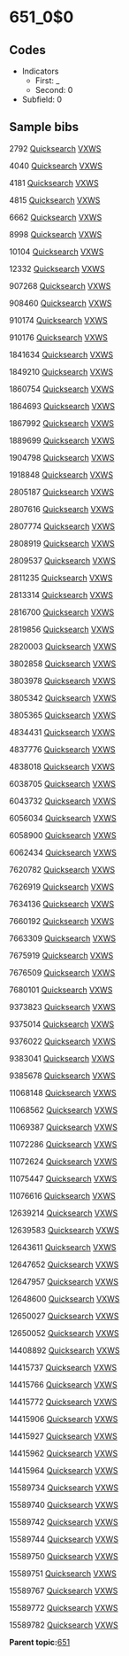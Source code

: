 # 651\_0$0

## Codes

-   Indicators
    -   First: \_
    -   Second: 0
-   Subfield: 0

## Sample bibs

2792 [Quicksearch](https://search.library.yale.edu/catalog/2792) [VXWS](http://prodorbis.library.yale.edu:7014/vxws/GetHoldingsService?bibId=2792)

4040 [Quicksearch](https://search.library.yale.edu/catalog/4040) [VXWS](http://prodorbis.library.yale.edu:7014/vxws/GetHoldingsService?bibId=4040)

4181 [Quicksearch](https://search.library.yale.edu/catalog/4181) [VXWS](http://prodorbis.library.yale.edu:7014/vxws/GetHoldingsService?bibId=4181)

4815 [Quicksearch](https://search.library.yale.edu/catalog/4815) [VXWS](http://prodorbis.library.yale.edu:7014/vxws/GetHoldingsService?bibId=4815)

6662 [Quicksearch](https://search.library.yale.edu/catalog/6662) [VXWS](http://prodorbis.library.yale.edu:7014/vxws/GetHoldingsService?bibId=6662)

8998 [Quicksearch](https://search.library.yale.edu/catalog/8998) [VXWS](http://prodorbis.library.yale.edu:7014/vxws/GetHoldingsService?bibId=8998)

10104 [Quicksearch](https://search.library.yale.edu/catalog/10104) [VXWS](http://prodorbis.library.yale.edu:7014/vxws/GetHoldingsService?bibId=10104)

12332 [Quicksearch](https://search.library.yale.edu/catalog/12332) [VXWS](http://prodorbis.library.yale.edu:7014/vxws/GetHoldingsService?bibId=12332)

907268 [Quicksearch](https://search.library.yale.edu/catalog/907268) [VXWS](http://prodorbis.library.yale.edu:7014/vxws/GetHoldingsService?bibId=907268)

908460 [Quicksearch](https://search.library.yale.edu/catalog/908460) [VXWS](http://prodorbis.library.yale.edu:7014/vxws/GetHoldingsService?bibId=908460)

910174 [Quicksearch](https://search.library.yale.edu/catalog/910174) [VXWS](http://prodorbis.library.yale.edu:7014/vxws/GetHoldingsService?bibId=910174)

910176 [Quicksearch](https://search.library.yale.edu/catalog/910176) [VXWS](http://prodorbis.library.yale.edu:7014/vxws/GetHoldingsService?bibId=910176)

1841634 [Quicksearch](https://search.library.yale.edu/catalog/1841634) [VXWS](http://prodorbis.library.yale.edu:7014/vxws/GetHoldingsService?bibId=1841634)

1849210 [Quicksearch](https://search.library.yale.edu/catalog/1849210) [VXWS](http://prodorbis.library.yale.edu:7014/vxws/GetHoldingsService?bibId=1849210)

1860754 [Quicksearch](https://search.library.yale.edu/catalog/1860754) [VXWS](http://prodorbis.library.yale.edu:7014/vxws/GetHoldingsService?bibId=1860754)

1864693 [Quicksearch](https://search.library.yale.edu/catalog/1864693) [VXWS](http://prodorbis.library.yale.edu:7014/vxws/GetHoldingsService?bibId=1864693)

1867992 [Quicksearch](https://search.library.yale.edu/catalog/1867992) [VXWS](http://prodorbis.library.yale.edu:7014/vxws/GetHoldingsService?bibId=1867992)

1889699 [Quicksearch](https://search.library.yale.edu/catalog/1889699) [VXWS](http://prodorbis.library.yale.edu:7014/vxws/GetHoldingsService?bibId=1889699)

1904798 [Quicksearch](https://search.library.yale.edu/catalog/1904798) [VXWS](http://prodorbis.library.yale.edu:7014/vxws/GetHoldingsService?bibId=1904798)

1918848 [Quicksearch](https://search.library.yale.edu/catalog/1918848) [VXWS](http://prodorbis.library.yale.edu:7014/vxws/GetHoldingsService?bibId=1918848)

2805187 [Quicksearch](https://search.library.yale.edu/catalog/2805187) [VXWS](http://prodorbis.library.yale.edu:7014/vxws/GetHoldingsService?bibId=2805187)

2807616 [Quicksearch](https://search.library.yale.edu/catalog/2807616) [VXWS](http://prodorbis.library.yale.edu:7014/vxws/GetHoldingsService?bibId=2807616)

2807774 [Quicksearch](https://search.library.yale.edu/catalog/2807774) [VXWS](http://prodorbis.library.yale.edu:7014/vxws/GetHoldingsService?bibId=2807774)

2808919 [Quicksearch](https://search.library.yale.edu/catalog/2808919) [VXWS](http://prodorbis.library.yale.edu:7014/vxws/GetHoldingsService?bibId=2808919)

2809537 [Quicksearch](https://search.library.yale.edu/catalog/2809537) [VXWS](http://prodorbis.library.yale.edu:7014/vxws/GetHoldingsService?bibId=2809537)

2811235 [Quicksearch](https://search.library.yale.edu/catalog/2811235) [VXWS](http://prodorbis.library.yale.edu:7014/vxws/GetHoldingsService?bibId=2811235)

2813314 [Quicksearch](https://search.library.yale.edu/catalog/2813314) [VXWS](http://prodorbis.library.yale.edu:7014/vxws/GetHoldingsService?bibId=2813314)

2816700 [Quicksearch](https://search.library.yale.edu/catalog/2816700) [VXWS](http://prodorbis.library.yale.edu:7014/vxws/GetHoldingsService?bibId=2816700)

2819856 [Quicksearch](https://search.library.yale.edu/catalog/2819856) [VXWS](http://prodorbis.library.yale.edu:7014/vxws/GetHoldingsService?bibId=2819856)

2820003 [Quicksearch](https://search.library.yale.edu/catalog/2820003) [VXWS](http://prodorbis.library.yale.edu:7014/vxws/GetHoldingsService?bibId=2820003)

3802858 [Quicksearch](https://search.library.yale.edu/catalog/3802858) [VXWS](http://prodorbis.library.yale.edu:7014/vxws/GetHoldingsService?bibId=3802858)

3803978 [Quicksearch](https://search.library.yale.edu/catalog/3803978) [VXWS](http://prodorbis.library.yale.edu:7014/vxws/GetHoldingsService?bibId=3803978)

3805342 [Quicksearch](https://search.library.yale.edu/catalog/3805342) [VXWS](http://prodorbis.library.yale.edu:7014/vxws/GetHoldingsService?bibId=3805342)

3805365 [Quicksearch](https://search.library.yale.edu/catalog/3805365) [VXWS](http://prodorbis.library.yale.edu:7014/vxws/GetHoldingsService?bibId=3805365)

4834431 [Quicksearch](https://search.library.yale.edu/catalog/4834431) [VXWS](http://prodorbis.library.yale.edu:7014/vxws/GetHoldingsService?bibId=4834431)

4837776 [Quicksearch](https://search.library.yale.edu/catalog/4837776) [VXWS](http://prodorbis.library.yale.edu:7014/vxws/GetHoldingsService?bibId=4837776)

4838018 [Quicksearch](https://search.library.yale.edu/catalog/4838018) [VXWS](http://prodorbis.library.yale.edu:7014/vxws/GetHoldingsService?bibId=4838018)

6038705 [Quicksearch](https://search.library.yale.edu/catalog/6038705) [VXWS](http://prodorbis.library.yale.edu:7014/vxws/GetHoldingsService?bibId=6038705)

6043732 [Quicksearch](https://search.library.yale.edu/catalog/6043732) [VXWS](http://prodorbis.library.yale.edu:7014/vxws/GetHoldingsService?bibId=6043732)

6056034 [Quicksearch](https://search.library.yale.edu/catalog/6056034) [VXWS](http://prodorbis.library.yale.edu:7014/vxws/GetHoldingsService?bibId=6056034)

6058900 [Quicksearch](https://search.library.yale.edu/catalog/6058900) [VXWS](http://prodorbis.library.yale.edu:7014/vxws/GetHoldingsService?bibId=6058900)

6062434 [Quicksearch](https://search.library.yale.edu/catalog/6062434) [VXWS](http://prodorbis.library.yale.edu:7014/vxws/GetHoldingsService?bibId=6062434)

7620782 [Quicksearch](https://search.library.yale.edu/catalog/7620782) [VXWS](http://prodorbis.library.yale.edu:7014/vxws/GetHoldingsService?bibId=7620782)

7626919 [Quicksearch](https://search.library.yale.edu/catalog/7626919) [VXWS](http://prodorbis.library.yale.edu:7014/vxws/GetHoldingsService?bibId=7626919)

7634136 [Quicksearch](https://search.library.yale.edu/catalog/7634136) [VXWS](http://prodorbis.library.yale.edu:7014/vxws/GetHoldingsService?bibId=7634136)

7660192 [Quicksearch](https://search.library.yale.edu/catalog/7660192) [VXWS](http://prodorbis.library.yale.edu:7014/vxws/GetHoldingsService?bibId=7660192)

7663309 [Quicksearch](https://search.library.yale.edu/catalog/7663309) [VXWS](http://prodorbis.library.yale.edu:7014/vxws/GetHoldingsService?bibId=7663309)

7675919 [Quicksearch](https://search.library.yale.edu/catalog/7675919) [VXWS](http://prodorbis.library.yale.edu:7014/vxws/GetHoldingsService?bibId=7675919)

7676509 [Quicksearch](https://search.library.yale.edu/catalog/7676509) [VXWS](http://prodorbis.library.yale.edu:7014/vxws/GetHoldingsService?bibId=7676509)

7680101 [Quicksearch](https://search.library.yale.edu/catalog/7680101) [VXWS](http://prodorbis.library.yale.edu:7014/vxws/GetHoldingsService?bibId=7680101)

9373823 [Quicksearch](https://search.library.yale.edu/catalog/9373823) [VXWS](http://prodorbis.library.yale.edu:7014/vxws/GetHoldingsService?bibId=9373823)

9375014 [Quicksearch](https://search.library.yale.edu/catalog/9375014) [VXWS](http://prodorbis.library.yale.edu:7014/vxws/GetHoldingsService?bibId=9375014)

9376022 [Quicksearch](https://search.library.yale.edu/catalog/9376022) [VXWS](http://prodorbis.library.yale.edu:7014/vxws/GetHoldingsService?bibId=9376022)

9383041 [Quicksearch](https://search.library.yale.edu/catalog/9383041) [VXWS](http://prodorbis.library.yale.edu:7014/vxws/GetHoldingsService?bibId=9383041)

9385678 [Quicksearch](https://search.library.yale.edu/catalog/9385678) [VXWS](http://prodorbis.library.yale.edu:7014/vxws/GetHoldingsService?bibId=9385678)

11068148 [Quicksearch](https://search.library.yale.edu/catalog/11068148) [VXWS](http://prodorbis.library.yale.edu:7014/vxws/GetHoldingsService?bibId=11068148)

11068562 [Quicksearch](https://search.library.yale.edu/catalog/11068562) [VXWS](http://prodorbis.library.yale.edu:7014/vxws/GetHoldingsService?bibId=11068562)

11069387 [Quicksearch](https://search.library.yale.edu/catalog/11069387) [VXWS](http://prodorbis.library.yale.edu:7014/vxws/GetHoldingsService?bibId=11069387)

11072286 [Quicksearch](https://search.library.yale.edu/catalog/11072286) [VXWS](http://prodorbis.library.yale.edu:7014/vxws/GetHoldingsService?bibId=11072286)

11072624 [Quicksearch](https://search.library.yale.edu/catalog/11072624) [VXWS](http://prodorbis.library.yale.edu:7014/vxws/GetHoldingsService?bibId=11072624)

11075447 [Quicksearch](https://search.library.yale.edu/catalog/11075447) [VXWS](http://prodorbis.library.yale.edu:7014/vxws/GetHoldingsService?bibId=11075447)

11076616 [Quicksearch](https://search.library.yale.edu/catalog/11076616) [VXWS](http://prodorbis.library.yale.edu:7014/vxws/GetHoldingsService?bibId=11076616)

12639214 [Quicksearch](https://search.library.yale.edu/catalog/12639214) [VXWS](http://prodorbis.library.yale.edu:7014/vxws/GetHoldingsService?bibId=12639214)

12639583 [Quicksearch](https://search.library.yale.edu/catalog/12639583) [VXWS](http://prodorbis.library.yale.edu:7014/vxws/GetHoldingsService?bibId=12639583)

12643611 [Quicksearch](https://search.library.yale.edu/catalog/12643611) [VXWS](http://prodorbis.library.yale.edu:7014/vxws/GetHoldingsService?bibId=12643611)

12647652 [Quicksearch](https://search.library.yale.edu/catalog/12647652) [VXWS](http://prodorbis.library.yale.edu:7014/vxws/GetHoldingsService?bibId=12647652)

12647957 [Quicksearch](https://search.library.yale.edu/catalog/12647957) [VXWS](http://prodorbis.library.yale.edu:7014/vxws/GetHoldingsService?bibId=12647957)

12648600 [Quicksearch](https://search.library.yale.edu/catalog/12648600) [VXWS](http://prodorbis.library.yale.edu:7014/vxws/GetHoldingsService?bibId=12648600)

12650027 [Quicksearch](https://search.library.yale.edu/catalog/12650027) [VXWS](http://prodorbis.library.yale.edu:7014/vxws/GetHoldingsService?bibId=12650027)

12650052 [Quicksearch](https://search.library.yale.edu/catalog/12650052) [VXWS](http://prodorbis.library.yale.edu:7014/vxws/GetHoldingsService?bibId=12650052)

14408892 [Quicksearch](https://search.library.yale.edu/catalog/14408892) [VXWS](http://prodorbis.library.yale.edu:7014/vxws/GetHoldingsService?bibId=14408892)

14415737 [Quicksearch](https://search.library.yale.edu/catalog/14415737) [VXWS](http://prodorbis.library.yale.edu:7014/vxws/GetHoldingsService?bibId=14415737)

14415766 [Quicksearch](https://search.library.yale.edu/catalog/14415766) [VXWS](http://prodorbis.library.yale.edu:7014/vxws/GetHoldingsService?bibId=14415766)

14415772 [Quicksearch](https://search.library.yale.edu/catalog/14415772) [VXWS](http://prodorbis.library.yale.edu:7014/vxws/GetHoldingsService?bibId=14415772)

14415906 [Quicksearch](https://search.library.yale.edu/catalog/14415906) [VXWS](http://prodorbis.library.yale.edu:7014/vxws/GetHoldingsService?bibId=14415906)

14415927 [Quicksearch](https://search.library.yale.edu/catalog/14415927) [VXWS](http://prodorbis.library.yale.edu:7014/vxws/GetHoldingsService?bibId=14415927)

14415962 [Quicksearch](https://search.library.yale.edu/catalog/14415962) [VXWS](http://prodorbis.library.yale.edu:7014/vxws/GetHoldingsService?bibId=14415962)

14415964 [Quicksearch](https://search.library.yale.edu/catalog/14415964) [VXWS](http://prodorbis.library.yale.edu:7014/vxws/GetHoldingsService?bibId=14415964)

15589734 [Quicksearch](https://search.library.yale.edu/catalog/15589734) [VXWS](http://prodorbis.library.yale.edu:7014/vxws/GetHoldingsService?bibId=15589734)

15589740 [Quicksearch](https://search.library.yale.edu/catalog/15589740) [VXWS](http://prodorbis.library.yale.edu:7014/vxws/GetHoldingsService?bibId=15589740)

15589742 [Quicksearch](https://search.library.yale.edu/catalog/15589742) [VXWS](http://prodorbis.library.yale.edu:7014/vxws/GetHoldingsService?bibId=15589742)

15589744 [Quicksearch](https://search.library.yale.edu/catalog/15589744) [VXWS](http://prodorbis.library.yale.edu:7014/vxws/GetHoldingsService?bibId=15589744)

15589750 [Quicksearch](https://search.library.yale.edu/catalog/15589750) [VXWS](http://prodorbis.library.yale.edu:7014/vxws/GetHoldingsService?bibId=15589750)

15589751 [Quicksearch](https://search.library.yale.edu/catalog/15589751) [VXWS](http://prodorbis.library.yale.edu:7014/vxws/GetHoldingsService?bibId=15589751)

15589767 [Quicksearch](https://search.library.yale.edu/catalog/15589767) [VXWS](http://prodorbis.library.yale.edu:7014/vxws/GetHoldingsService?bibId=15589767)

15589772 [Quicksearch](https://search.library.yale.edu/catalog/15589772) [VXWS](http://prodorbis.library.yale.edu:7014/vxws/GetHoldingsService?bibId=15589772)

15589782 [Quicksearch](https://search.library.yale.edu/catalog/15589782) [VXWS](http://prodorbis.library.yale.edu:7014/vxws/GetHoldingsService?bibId=15589782)

**Parent topic:**[651](../../tags/651/651.md)

